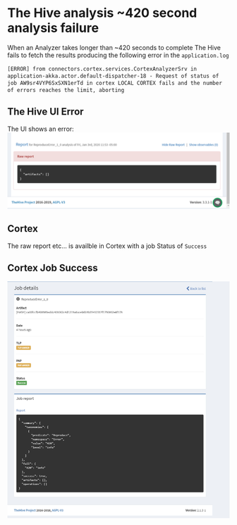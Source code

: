 # The Hive analysis ~420 second analysis failure
When an Analyzer takes longer than ~420 seconds to complete The Hive fails to fetch the results producing the following error in the ```application.log```

```
[ERROR] from connectors.cortex.services.CortexAnalyzerSrv in application-akka.actor.default-dispatcher-18 - Request of status of job AW9sr4VYP6SxSXN1erTd in cortex LOCAL CORTEX fails and the number of errors reaches the limit, aborting
```

## The Hive UI Error
The UI shows an error:
![The Hive UI error](/Images/the_hive_failure.png)

## Cortex
The raw report etc... is availble in Cortex with a job Status of ```Success```

## Cortex Job Success
![The Hive UI error](/Images/cortex_success.png)
